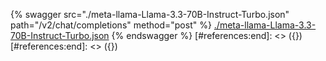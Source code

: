[#references:start]: <> ({ "template": "openapi" })
[#references:start]: <> ({ "template": "openapi" })
{% swagger src="./meta-llama-Llama-3.3-70B-Instruct-Turbo.json" path="/v2/chat/completions" method="post" %}
[./meta-llama-Llama-3.3-70B-Instruct-Turbo.json](./meta-llama-Llama-3.3-70B-Instruct-Turbo.json)
{% endswagger %}
[#references:end]: <> ({})
[#references:end]: <> ({})